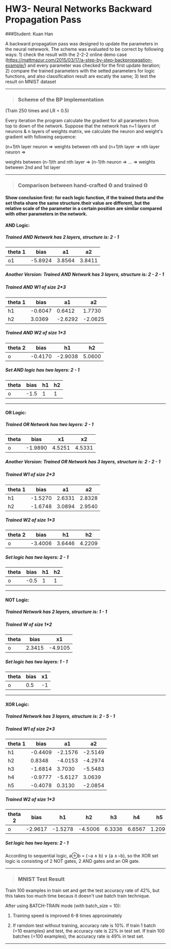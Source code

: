 # **HW3- Neural Networks Backward Propagation Pass**
###Student: Kuan Han



A backward propagation pass was designed to update the parameters in the neural netwwork. The scheme was evaluated to be correct by following ways: 1) check the result with the 2-2-2 online demo case (https://mattmazur.com/2015/03/17/a-step-by-step-backpropagation-example/) and every parameter was checked for the first update iteration; 2) compare the trained parameters with the setted parameters for logic functions, and also classification result are excatly the same; 3) test the result on MNIST dataset
 
----------


>### **Scheme of the BP Implementation**

(Train 250 times and LR = 0.5)

Every iteration the program calculate the gradient for all parameters from top to down of the network. Suppose that the network has n+1 layers of neurons & n layers of weights matrix, we calculate the neuron and weight's gradient with following sequence:

(n+1)th layer neuron => weights between nth and (n+1)th layer => nth layer neuron => 

weights between (n-1)th and nth layer => (n-1)th neuron => ... => weights between 2nd and 1st layer

---------------------------


>### **Comparison between hand-crafted Θ and trained Θ**

#### Show conclusion first: for each logic function, if the trained theta and the set theta share the same structure.their value are different, but the relative scale of the parameter in a certain position are similar compared with other parameters in the network.

#### AND Logic:

##### Trained AND Network has 2 layers, structure is: 2 - 1
|theta 1|bias|a1|a2|
|-----|-----|-----|-----|
|o1|-5.8924  |3.8564  |3.8411|

##### Another Version: Trained AND Network has 3 layers, structure is: 2 - 2 - 1

##### Trained AND W1 of size 2*3

|theta 1|bias|a1|a2|
|-----|-----|-----|-----|
|h1|-0.6047|0.6412|1.7730|
|h2|3.0369|-2.6292|-2.0625|

##### Trained AND W2 of size 1*3

|theta 2|bias|h1|h2|
|-----|-----|-----|-----|
|o|-0.4170|-2.9038|5.0600|


##### Set AND logic has two layers: 2 - 1

|theta |bias|h1|h2|
|-----|-----|-----|-----|
|o|-1.5|1|1|
-----

#### OR Logic:

##### Trained OR Network has two layers: 2 - 1

|theta |bias|x1|x2|
|-----|-----|-----|-----|
|o|-1.9890  |4.5251|  4.5331|


##### Another Version: Trained OR Network has 3 layers, structure is: 2 - 2 - 1

##### Trained W1 of size 2*3

|theta 1|bias|a1|a2|
|-----|-----|-----|-----|
|h1|-1.5270|2.6331|2.8328|
|h2|-1.6748|3.0894|2.9540|

##### Trained W2 of size 1*3

|theta 2|bias|h1|h2|
|-----|-----|-----|-----|
|o|-3.4006|3.6446|4.2209|


##### Set logic has two layers: 2 - 1

|theta |bias|h1|h2|
|-----|-----|-----|-----|
|o|-0.5|1|1|
-----

#### NOT Logic:

##### Trained Network has 2 layers, structure is: 1 - 1

##### Trained W of size 1*2

|theta|bias|x1|
|-----|-----|-----|
|o|2.3415|-4.9105|


##### Set logic has two layers: 1 - 1

|theta |bias|x1|
|-----|-----|-----|
|o|0.5|-1|
-----

#### XOR Logic:

##### Trained Network has 3 layers, structure is: 2 - 5 - 1

##### Trained W1 of size 2*3

|theta 1|bias|a1|a2|
|-----|-----|-----|-----|
|h1|-0.4409|-2.1576 |-2.5149
|h2| 0.8348 |-4.0153 |-4.2974
|h3|-1.6814 | 3.7030 |-5.5483
|h4|-0.9777 |-5.6127 | 3.0639
|h5|-0.4078 | 0.3130| -2.0854


##### Trained W2 of size 1*3

|theta 2|bias|h1|h2|h3|h4|h5|
|-----|-----|-----|-----|-----|-----|-----|
|o|-2.9617 |-1.5278| -4.5006 | 6.3336  |6.6567  |1.2095|


##### Set logic has two layers: 2 - 1
According to sequential logic, a⊕b = (¬a ∧ b) ∨ (a ∧¬b), so the XOR set logic is consisting of 2 NOT gates, 2 AND gates and an OR gate.

-------------------

>### **MNIST Test Result**

Train 100 examples in train set and get the test accuracy rate of 42%, but this takes too much time becaus it doesn't use batch train technique.

After using  BATCH-TRAIN mode (with batch_size = 10):

1) Training speed is improved 6-8 times approximately

2) If ramdom test without training, accuracy rate is 10%. If train 1 batch (=10 examples) and test, the accuracy rate is 22% in test set. If train 100 batches (=100 examples), the accuracy rate is 49% in test set.
--------------------
